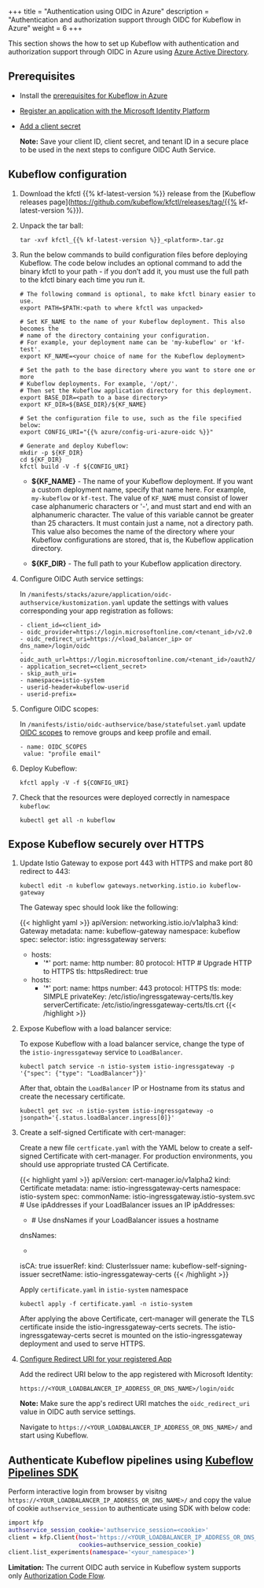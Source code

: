 +++
title = "Authentication using OIDC in Azure"
description = "Authentication and authorization support through OIDC for Kubeflow in Azure"
weight = 6
+++

This section shows the how to set up Kubeflow with authentication and authorization support through OIDC in Azure using [Azure Active Directory](https://azure.microsoft.com/en-us/services/active-directory/).

## Prerequisites

- Install the [prerequisites for Kubeflow in Azure](/docs/azure/deploy/install-kubeflow)
- [Register an application with the Microsoft Identity Platform](https://docs.microsoft.com/en-us/azure/active-directory/develop/quickstart-register-app#register-an-application)
- [Add a client secret](https://docs.microsoft.com/en-us/azure/active-directory/develop/quickstart-register-app#add-a-client-secret)

  **Note:**  Save your client ID, client secret, and tenant ID in a secure place to be used in the next steps to configure OIDC Auth Service.

## Kubeflow configuration

1. Download the kfctl {{% kf-latest-version %}} release from the
  [Kubeflow releases
  page](https://github.com/kubeflow/kfctl/releases/tag/{{% kf-latest-version %}}).

1. Unpack the tar ball:

    ```
    tar -xvf kfctl_{{% kf-latest-version %}}_<platform>.tar.gz
    ```

1. Run the below commands to build configuration files before deploying Kubeflow. The code below includes an optional command to add the binary kfctl to your path - if you don’t add it, you must use the full path to the kfctl binary each time you run it.

    ```
    # The following command is optional, to make kfctl binary easier to use.
    export PATH=$PATH:<path to where kfctl was unpacked>

    # Set KF_NAME to the name of your Kubeflow deployment. This also becomes the
    # name of the directory containing your configuration.
    # For example, your deployment name can be 'my-kubeflow' or 'kf-test'.
    export KF_NAME=<your choice of name for the Kubeflow deployment>

    # Set the path to the base directory where you want to store one or more
    # Kubeflow deployments. For example, '/opt/'.
    # Then set the Kubeflow application directory for this deployment.
    export BASE_DIR=<path to a base directory>
    export KF_DIR=${BASE_DIR}/${KF_NAME}

    # Set the configuration file to use, such as the file specified below:
    export CONFIG_URI="{{% azure/config-uri-azure-oidc %}}"

    # Generate and deploy Kubeflow:
    mkdir -p ${KF_DIR}
    cd ${KF_DIR}
    kfctl build -V -f ${CONFIG_URI}
    ```

    * **${KF_NAME}** - The name of your Kubeflow deployment.
      If you want a custom deployment name, specify that name here.
      For example,  `my-kubeflow` or `kf-test`.
      The value of `KF_NAME` must consist of lower case alphanumeric characters or
      '-', and must start and end with an alphanumeric character.
      The value of this variable cannot be greater than 25 characters. It must
      contain just a name, not a directory path.
      This value also becomes the name of the directory where your Kubeflow
      configurations are stored, that is, the Kubeflow application directory.

    * **${KF_DIR}** - The full path to your Kubeflow application directory.

1. Configure OIDC Auth service settings:

   In `/manifests/stacks/azure/application/oidc-authservice/kustomization.yaml` update the settings with values corresponding your app registration as follows:

    ```
    - client_id=<client_id>
    - oidc_provider=https://login.microsoftonline.com/<tenant_id>/v2.0
    - oidc_redirect_uri=https://<load_balancer_ip> or dns_name>/login/oidc
    - oidc_auth_url=https://login.microsoftonline.com/<tenant_id>/oauth2/v2.0/authorize
    - application_secret=<client_secret>
    - skip_auth_uri=
    - namespace=istio-system
    - userid-header=kubeflow-userid
    - userid-prefix=
    ```

1. Configure OIDC scopes:

    In `/manifests/istio/oidc-authservice/base/statefulset.yaml` update [OIDC scopes](https://docs.microsoft.com/en-us/azure/active-directory/develop/v2-permissions-and-consent#openid-connect-scopes) to remove groups and keep profile and email.

    ```
    - name: OIDC_SCOPES
     value: "profile email"
    ```

3. Deploy Kubeflow:

    ```
    kfctl apply -V -f ${CONFIG_URI}
    ```

4. Check that the resources were deployed correctly in namespace `kubeflow`:

    ```
    kubectl get all -n kubeflow
    ```

## Expose Kubeflow securely over HTTPS

1. Update Istio Gateway to expose port 443 with HTTPS and make port 80 redirect to 443:

    ```
    kubectl edit -n kubeflow gateways.networking.istio.io kubeflow-gateway
    ```

    The Gateway spec should look like the following:

    {{< highlight yaml >}}
    apiVersion: networking.istio.io/v1alpha3
    kind: Gateway
    metadata:
    name: kubeflow-gateway
    namespace: kubeflow
    spec:
    selector:
        istio: ingressgateway
    servers:
    - hosts:
        - '*'
        port:
          name: http
          number: 80
          protocol: HTTP
              # Upgrade HTTP to HTTPS
        tls:
          httpsRedirect: true
    - hosts:
        - '*'
        port:
          name: https
          number: 443
          protocol: HTTPS
        tls:
          mode: SIMPLE
          privateKey: /etc/istio/ingressgateway-certs/tls.key
          serverCertificate: /etc/istio/ingressgateway-certs/tls.crt
    {{< /highlight >}}

1. Expose Kubeflow with a load balancer service:

    To expose Kubeflow with a load balancer service, change the type of the `istio-ingressgateway` service to `LoadBalancer`.

    ```
    kubectl patch service -n istio-system istio-ingressgateway -p '{"spec": {"type": "LoadBalancer"}}'
    ```

   After that, obtain the `LoadBalancer` IP or Hostname from its status and create the necessary certificate.

    ```
    kubectl get svc -n istio-system istio-ingressgateway -o jsonpath='{.status.loadBalancer.ingress[0]}'
    ```

1. Create a self-signed Certificate with cert-manager:

   Create a new file `certficate.yaml` with the YAML below to create a self-signed Certificate with cert-manager. For production environments, you should use appropriate trusted CA Certificate.

    {{< highlight yaml >}}
    apiVersion: cert-manager.io/v1alpha2
    kind: Certificate
    metadata:
    name: istio-ingressgateway-certs
    namespace: istio-system
    spec:
    commonName: istio-ingressgateway.istio-system.svc
        # Use ipAddresses if your LoadBalancer issues an IP
    ipAddresses:
    - <LoadBalancer IP>
        # Use dnsNames if your LoadBalancer issues a hostname
    dnsNames:
    - <LoadBalancer HostName>
    isCA: true
    issuerRef:
        kind: ClusterIssuer
        name: kubeflow-self-signing-issuer
    secretName: istio-ingressgateway-certs
    {{< /highlight >}}

    Apply `certificate.yaml` in `istio-system` namespace

    ```
    kubectl apply -f certificate.yaml -n istio-system
    ```

    After applying the above Certificate, cert-manager will generate the TLS certificate inside the istio-ingressgateway-certs secrets. The istio-ingressgateway-certs secret is mounted on the istio-ingressgateway deployment and used to serve HTTPS.

1. [Configure Redirect URI for your registered App](https://docs.microsoft.com/en-us/azure/active-directory/develop/quickstart-register-app#add-a-redirect-uri)

   Add the redirect URI below to the app registered with Microsoft Identity:
  
   `https://<YOUR_LOADBALANCER_IP_ADDRESS_OR_DNS_NAME>/login/oidc`

   **Note:** Make sure the app's redirect URI matches the `oidc_redirect_uri` value in OIDC auth service settings.

   Navigate to `https://<YOUR_LOADBALANCER_IP_ADDRESS_OR_DNS_NAME>/` and start using Kubeflow.

## Authenticate Kubeflow pipelines using [Kubeflow Pipelines SDK](https://www.kubeflow.org/docs/pipelines/sdk/sdk-overview/)

Perform interactive login from browser by visitng `https://<YOUR_LOADBALANCER_IP_ADDRESS_OR_DNS_NAME>/` and copy the value of cookie `authservice_session` to authenticate using SDK with below code:

```bash
import kfp
authservice_session_cookie='authservice_session=<cookie>'
client = kfp.Client(host='https://<YOUR_LOADBALANCER_IP_ADDRESS_OR_DNS_NAME>/pipeline',
                    cookies=authservice_session_cookie)
client.list_experiments(namespace='<your_namespace>')
```

   **Limitation:** The current OIDC auth service in Kubeflow system supports only [Authorization Code Flow](https://openid.net/specs/openid-connect-basic-1_0.html#CodeFlow).
